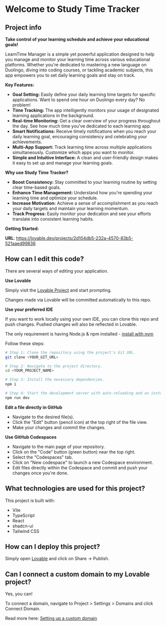 # Welcome to Study Time Tracker

## Project info

**Take control of your learning schedule and achieve your educational goals!**

LearnTime Manager is a simple yet powerful application designed to help you manage and monitor your learning time across various educational platforms. Whether you're dedicated to mastering a new language on Duolingo, diving into coding courses, or tackling academic subjects, this app empowers you to set daily learning goals and stay on track.

**Key Features:**

* **Goal Setting:** Easily define your daily learning time targets for specific applications. Want to spend one hour on Duolingo every day? No problem!
* **Time Tracking:** The app intelligently monitors your usage of designated learning applications in the background.
* **Real-time Monitoring:** Get a clear overview of your progress throughout the day. See how much time you've dedicated to each learning app.
* **Smart Notifications:** Receive timely notifications when you reach your daily learning goal, encouraging consistency and celebrating your achievements.
* **Multi-App Support:** Track learning time across multiple applications simultaneously. Customize which apps you want to monitor.
* **Simple and Intuitive Interface:** A clean and user-friendly design makes it easy to set up and manage your learning goals.

**Why use Study Time Tracker?**

* **Boost Consistency:** Stay committed to your learning routine by setting clear time-based goals.
* **Enhance Time Management:** Understand how you're spending your learning time and optimize your schedule.
* **Increase Motivation:** Achieve a sense of accomplishment as you reach your daily targets and maintain your learning momentum.
* **Track Progress:** Easily monitor your dedication and see your efforts translate into consistent learning habits.

**Getting Started:**


**URL**: https://lovable.dev/projects/2d104db5-232a-4570-83b5-521aaed99836

## How can I edit this code?

There are several ways of editing your application.

**Use Lovable**

Simply visit the [Lovable Project](https://lovable.dev/projects/2d104db5-232a-4570-83b5-521aaed99836) and start prompting.

Changes made via Lovable will be committed automatically to this repo.

**Use your preferred IDE**

If you want to work locally using your own IDE, you can clone this repo and push changes. Pushed changes will also be reflected in Lovable.

The only requirement is having Node.js & npm installed - [install with nvm](https://github.com/nvm-sh/nvm#installing-and-updating)

Follow these steps:

```sh
# Step 1: Clone the repository using the project's Git URL.
git clone <YOUR_GIT_URL>

# Step 2: Navigate to the project directory.
cd <YOUR_PROJECT_NAME>

# Step 3: Install the necessary dependencies.
npm i

# Step 4: Start the development server with auto-reloading and an instant preview.
npm run dev
```

**Edit a file directly in GitHub**

- Navigate to the desired file(s).
- Click the "Edit" button (pencil icon) at the top right of the file view.
- Make your changes and commit the changes.

**Use GitHub Codespaces**

- Navigate to the main page of your repository.
- Click on the "Code" button (green button) near the top right.
- Select the "Codespaces" tab.
- Click on "New codespace" to launch a new Codespace environment.
- Edit files directly within the Codespace and commit and push your changes once you're done.

## What technologies are used for this project?

This project is built with:

- Vite
- TypeScript
- React
- shadcn-ui
- Tailwind CSS

## How can I deploy this project?

Simply open [Lovable](https://lovable.dev/projects/2d104db5-232a-4570-83b5-521aaed99836) and click on Share -> Publish.

## Can I connect a custom domain to my Lovable project?

Yes, you can!

To connect a domain, navigate to Project > Settings > Domains and click Connect Domain.

Read more here: [Setting up a custom domain](https://docs.lovable.dev/tips-tricks/custom-domain#step-by-step-guide)
